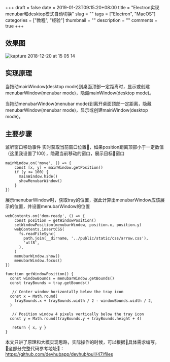 +++ 
draft = false
date = 2019-01-23T09:15:20+08:00
title = "Electron实现menubar和desktop模式自动切换"
slug = "" 
tags = ["Electron", "MacOS"]
categories = ["教程", "经验"]
thumbnail = "<no value>"
description = ""
comments = true 
+++


## 效果图
![kapture 2018-12-20 at 15 05 14](https://user-images.githubusercontent.com/14037268/50269412-26c48000-0469-11e9-97a3-c194c07902bb.gif)


## 实现原理

当拖动mainWindow(desktop mode)到桌面顶部一定距离时，显示或创建menubarWindow(menubar mode)，隐藏mainWindow(desktop mode)。

当拖动menubarWindow(menubar mode)到离开桌面顶部一定距离，隐藏menubarWindow(menubar mode)，显示或创建mainWindow(desktop mode)。

## 主要步骤

监听窗口移动事件 实时获取当前窗口位置，如果position距离顶部小于一定数值（这里我设置了100），隐藏当前移动的窗口，展示目标窗口
```
mainWindow.on('move', () => {
    const [x, y] = mainWindow.getPosition()
    if (y <= 100) {
      mainWindow.hide()
      showMenubarWindow()
    }
})
```

展示menubarWindow时，获取tray的位置，据此计算出menubarWindow应该展示的位置，并设置menubarWindow的位置
```
webContents.on('dom-ready', () => {
    const position = getWindowPosition()
    setWindowPosition(menubarWindow, position.x, position.y)
    webContents.insertCSS(
      fs.readFileSync(
        path.join(__dirname, '../public/static/css/arrow.css'),
        'utf8',
      ),
    )
    menubarWindow.show()
    menubarWindow.focus()
})

function getWindowPosition() {
  const windowBounds = menubarWindow.getBounds()
  const trayBounds = tray.getBounds()

   // Center window horizontally below the tray icon
  const x = Math.round(
    trayBounds.x + trayBounds.width / 2 - windowBounds.width / 2,
  )

   // Position window 4 pixels vertically below the tray icon
  const y = Math.round(trayBounds.y + trayBounds.height + 4)

   return { x, y }
}
```

本文只讲了原理和大概实现思路，实际操作的时候，可以根据具体需求编写。 这部分完整代码参考地址： https://github.com/devhubapp/devhub/pull/47/files